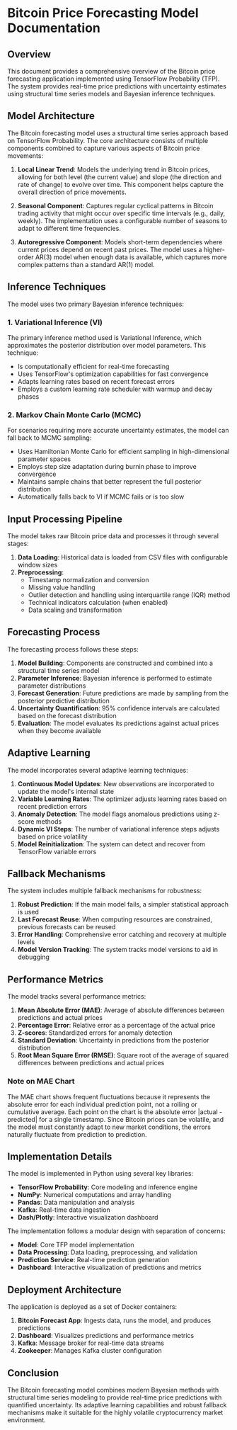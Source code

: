 # Bitcoin Price Forecasting Model Documentation

## Overview

This document provides a comprehensive overview of the Bitcoin price forecasting application implemented using TensorFlow Probability (TFP). The system provides real-time price predictions with uncertainty estimates using structural time series models and Bayesian inference techniques.

## Model Architecture

The Bitcoin forecasting model uses a structural time series approach based on TensorFlow Probability. The core architecture consists of multiple components combined to capture various aspects of Bitcoin price movements:

1. **Local Linear Trend**: Models the underlying trend in Bitcoin prices, allowing for both level (the current value) and slope (the direction and rate of change) to evolve over time. This component helps capture the overall direction of price movements.

2. **Seasonal Component**: Captures regular cyclical patterns in Bitcoin trading activity that might occur over specific time intervals (e.g., daily, weekly). The implementation uses a configurable number of seasons to adapt to different time frequencies.

3. **Autoregressive Component**: Models short-term dependencies where current prices depend on recent past prices. The model uses a higher-order AR(3) model when enough data is available, which captures more complex patterns than a standard AR(1) model.

## Inference Techniques

The model uses two primary Bayesian inference techniques:

### 1. Variational Inference (VI)

The primary inference method used is Variational Inference, which approximates the posterior distribution over model parameters. This technique:

- Is computationally efficient for real-time forecasting
- Uses TensorFlow's optimization capabilities for fast convergence
- Adapts learning rates based on recent forecast errors
- Employs a custom learning rate scheduler with warmup and decay phases

### 2. Markov Chain Monte Carlo (MCMC)

For scenarios requiring more accurate uncertainty estimates, the model can fall back to MCMC sampling:

- Uses Hamiltonian Monte Carlo for efficient sampling in high-dimensional parameter spaces
- Employs step size adaptation during burnin phase to improve convergence
- Maintains sample chains that better represent the full posterior distribution
- Automatically falls back to VI if MCMC fails or is too slow

## Input Processing Pipeline

The model takes raw Bitcoin price data and processes it through several stages:

1. **Data Loading**: Historical data is loaded from CSV files with configurable window sizes
2. **Preprocessing**: 
   - Timestamp normalization and conversion
   - Missing value handling
   - Outlier detection and handling using interquartile range (IQR) method
   - Technical indicators calculation (when enabled)
   - Data scaling and transformation

## Forecasting Process

The forecasting process follows these steps:

1. **Model Building**: Components are constructed and combined into a structural time series model
2. **Parameter Inference**: Bayesian inference is performed to estimate parameter distributions
3. **Forecast Generation**: Future predictions are made by sampling from the posterior predictive distribution
4. **Uncertainty Quantification**: 95% confidence intervals are calculated based on the forecast distribution
5. **Evaluation**: The model evaluates its predictions against actual prices when they become available

## Adaptive Learning

The model incorporates several adaptive learning techniques:

1. **Continuous Model Updates**: New observations are incorporated to update the model's internal state
2. **Variable Learning Rates**: The optimizer adjusts learning rates based on recent prediction errors
3. **Anomaly Detection**: The model flags anomalous predictions using z-score methods
4. **Dynamic VI Steps**: The number of variational inference steps adjusts based on price volatility
5. **Model Reinitialization**: The system can detect and recover from TensorFlow variable errors

## Fallback Mechanisms

The system includes multiple fallback mechanisms for robustness:

1. **Robust Prediction**: If the main model fails, a simpler statistical approach is used
2. **Last Forecast Reuse**: When computing resources are constrained, previous forecasts can be reused
3. **Error Handling**: Comprehensive error catching and recovery at multiple levels
4. **Model Version Tracking**: The system tracks model versions to aid in debugging

## Performance Metrics

The model tracks several performance metrics:

1. **Mean Absolute Error (MAE)**: Average of absolute differences between predictions and actual prices
2. **Percentage Error**: Relative error as a percentage of the actual price
3. **Z-scores**: Standardized errors for anomaly detection
4. **Standard Deviation**: Uncertainty in predictions from the posterior distribution
5. **Root Mean Square Error (RMSE)**: Square root of the average of squared differences between predictions and actual prices

### Note on MAE Chart

The MAE chart shows frequent fluctuations because it represents the absolute error for each individual prediction point, not a rolling or cumulative average. Each point on the chart is the absolute error |actual - predicted| for a single timestamp. Since Bitcoin prices can be volatile, and the model must constantly adapt to new market conditions, the errors naturally fluctuate from prediction to prediction.

## Implementation Details

The model is implemented in Python using several key libraries:

- **TensorFlow Probability**: Core modeling and inference engine
- **NumPy**: Numerical computations and array handling
- **Pandas**: Data manipulation and analysis
- **Kafka**: Real-time data ingestion
- **Dash/Plotly**: Interactive visualization dashboard

The implementation follows a modular design with separation of concerns:

- **Model**: Core TFP model implementation
- **Data Processing**: Data loading, preprocessing, and validation
- **Prediction Service**: Real-time prediction generation
- **Dashboard**: Interactive visualization of predictions and metrics

## Deployment Architecture

The application is deployed as a set of Docker containers:

1. **Bitcoin Forecast App**: Ingests data, runs the model, and produces predictions
2. **Dashboard**: Visualizes predictions and performance metrics
3. **Kafka**: Message broker for real-time data streams
4. **Zookeeper**: Manages Kafka cluster configuration

## Conclusion

The Bitcoin forecasting model combines modern Bayesian methods with structural time series modeling to provide real-time price predictions with quantified uncertainty. Its adaptive learning capabilities and robust fallback mechanisms make it suitable for the highly volatile cryptocurrency market environment. 